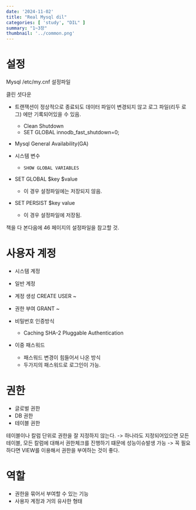 ```yaml
---
date: '2024-11-02'
title: "Real Mysql dil"
categories: [ 'study', "DIL" ]
summary: "1~3장"
thumbnail: '../common.png'
---
```


# 설정

Mysql /etc/my.cnf 설정파일

클린 셧다운 

- 트랜잭션이 정상적으로 종료되도 데이터 파일이 변경되지 않고 로그 파일(리두 로그) 에만 기록되어있을 수 있음.
    - Clean Shutdown 
    - SET GLOBAL innodb_fast_shutdown=0;
- Mysql General Availability(GA)
- 시스템 변수
  - ```SHOW GLOBAL VARIABLES```

- SET GLOBAL $key $value
  - 이 경우 설정파일에는 저장되지 않음.
- SET PERSIST $key value
  - 이 경우 설정파일에 저장됨.

책을 다 본다음에 46 페이지의 설정파일을 참고할 것.


# 사용자 계정

- 시스템 계정
- 일반 계정

- 계정 생성 CREATE USER ~
- 권한 부여 GRANT ~ 

- 비밀번호 인증방식
  - Caching SHA-2 Pluggable Authentication
- 이중 패스워드
  - 패스워드 변경이 힘들어서 나온 방식
  - 두가지의 패스워드로 로그인이 가능. 

  
# 권한
- 글로벌 권한
- DB 권한
- 테이블 권한

테이블이나 칼럼 단위로 권한을 잘 지정하지 않는다. -> 하나라도 지정되어있으면 모든 테이블, 모든 칼럼에 대해서 권한체크를 진행하기 떄문에
성능이슈발생 가능 -> 꼭 필요하다면 VIEW를 이용해서 권한을 부여하는 것이 좋다.


# 역할

- 권한을 묶어서 부여할 수 있는 기능
- 사용자 계정과 거의 유사한 형태
